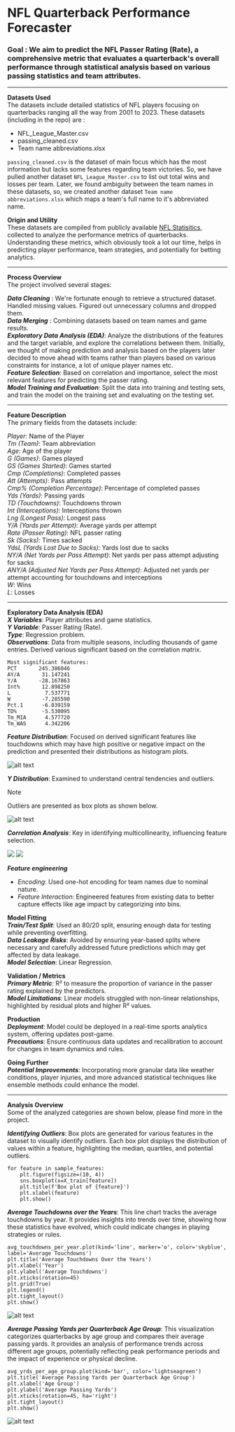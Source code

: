 # NFL Quarterback Performance Forecaster

### **Goal** : We aim to predict the NFL Passer Rating (Rate), a comprehensive metric that evaluates a quarterback's overall performance through statistical analysis based on various passing statistics and team attributes.

---

**Datasets Used** <br>
The datasets include detailed statistics of NFL players focusing on quarterbacks ranging all the way from 2001 to 2023. These datasets (including in the repo) are :

- NFL_League_Master.csv
- passing_cleaned.csv
- Team name abbreviations.xlsx

`passing_cleaned.csv` is the dataset of main focus which has the most information but lacks some features regarding team victories. So, we have pulled another dataset `NFL_League_Master.csv` to list out total wins and losses per team. Later, we found ambiguity between the team names in these datasets, so, we created another dataset `Team name abbreviations.xlsx` which maps a team's full name to it's abbreviated name.


[temp]: https://www.kaggle.com/datasets/rishabjadhav/nfl-passing-statistics-2001-2023/data "NFL Statisitics"
**Origin and Utility** <br>
These datasets are compiled from publicly available [NFL Statisitics][temp], collected to analyze the performance metrics of quarterbacks. Understanding these metrics, which obviously took a lot our time, helps in predicting player performance, team strategies, and potentially for betting analytics.

---


**Process Overview** <br>
The project involved several stages:


***Data Cleaning*** : We're fortunate enough to retrieve a structured dataset. Handled missing values. Figured out unnecessary columns and dropped them.<br>
***Data Merging*** : Combining datasets based on team names and game results.<br>
***Exploratory Data Analysis (EDA)***: Analyze the distributions of the features and the target variable, and explore the correlations between them. Initially, we thought of making prediction and analysis based on the players later decided to move ahead with teams rather than players based on various constraints for instance, a lot of unique player names etc.<br>
***Feature Selection***: Based on correlation and importance, select the most relevant features for predicting the passer rating.<br>
***Model Training and Evaluation***: Split the data into training and testing sets, and train the model on the training set and evaluating on the testing set.

---

**Feature Description** <br>
The primary fields from the datasets include:

*Player*: Name of the Player<br>
*Tm (Team)*: Team abbreviation<br>
*Age*: Age of the player<br>
*G (Games)*: Games played<br>
*GS (Games Started)*: Games started<br>
*Cmp (Completions)*: Completed passes<br>
*Att (Attempts)*: Pass attempts<br>
*Cmp% (Completion Percentage)*: Percentage of completed passes<br>
*Yds (Yards)*: Passing yards<br>
*TD (Touchdowns)*: Touchdowns thrown<br>
*Int (Interceptions)*: Interceptions thrown<br>
*Lng (Longest Pass)*: Longest pass<br>
*Y/A (Yards per Attempt)*: Average yards per attempt<br>
*Rate (Passer Rating)*: NFL passer rating<br>
*Sk (Sacks)*: Times sacked<br>
*YdsL (Yards Lost Due to Sacks)*: Yards lost due to sacks<br>
*NY/A (Net Yards per Pass Attempt)*: Net yards per pass attempt adjusting for sacks<br>
*ANY/A (Adjusted Net Yards per Pass Attempt)*: Adjusted net yards per attempt accounting for touchdowns and interceptions<br>
*W*: Wins<br>
*L*: Losses<br>



---

**Exploratory Data Analysis (EDA)**<br>
***X Variables***: Player attributes and game statistics.<br>
***Y Variable***: Passer Rating (Rate).<br>
***Type***: Regression problem.<br>
***Observations***: Data from multiple seasons, including thousands of game entries. Derived various significant based on the correlation matrix.<br>

```
Most significant features:
PCT       245.386846
AY/A       31.147241
Y/A       -28.167863
Int%       12.898250
L           7.537771
W          -7.285590
Pct.1      -6.039159
TD%        -5.530095
Tm_MIA      4.577720
Tm_WAS      4.342206
```

***Feature Distribution***: Focused on derived significant features like touchdowns which may have high positive or negative impact on the prediction and presented their distributions as histogram plots.<br>

![alt text](images/distributionCMP.png)<br>

***Y Distribution***: Examined to understand central tendencies and outliers.<br>

> [!NOTE]  
> Outliers are presented as box plots as shown below.

![alt text](images/outliersCMP.png)<br>

***Correlation Analysis***: Key in identifying multicollinearity, influencing feature selection.<br>

<p>
    <img src="images/corrMatrix.png" >
    <img src="images/correlations.png" >
</p>

***Feature engineering***
- *Encoding*: Used one-hot encoding for team names due to nominal nature.
- *Feature Interaction*: Engineered features from existing data to better capture effects like age impact by categorizing into bins.



**Model Fitting** <br>
***Train/Test Split***: Used an 80/20 split, ensuring enough data for testing while preventing overfitting.<br>
***Data Leakage Risks***: Avoided by ensuring year-based splits where necessary and carefully addressed future predictions which may get affected by data leakage.<br>
***Model Selection***: Linear Regression.



**Validation / Metrics**<br>
***Primary Metric***: R² to measure the proportion of variance in the passer rating explained by the predictors.<br>
***Model Limitations***: Linear models struggled with non-linear relationships, highlighted by residual plots and higher R² values.



**Production**<br>
***Deployment***: Model could be deployed in a real-time sports analytics system, offering updates post-game.<br>
***Precautions***: Ensure continuous data updates and recalibration to account for changes in team dynamics and rules.



**Going Further**<br>
***Potential Improvements***: Incorporating more granular data like weather conditions, player injuries, and more advanced statistical techniques like ensemble methods could enhance the model.

---

**Analysis Overview**<br>
Some of the analyzed categories are shown below, please find more in the project.

***Identifying Outliers***: Box plots are generated for various features in the dataset to visually identify outliers. Each box plot displays the distribution of values within a feature, highlighting the median, quartiles, and potential outliers.

```
for feature in sample_features:
    plt.figure(figsize=(10, 4))
    sns.boxplot(x=X_train[feature])
    plt.title(f'Box plot of {feature}')
    plt.xlabel(feature)
    plt.show()
```

***Average Touchdowns over the Years***: This line chart tracks the average touchdowns by year. It provides insights into trends over time, showing how these statistics have evolved, which could indicate changes in playing strategies or rules.


```
avg_touchdowns_per_year.plot(kind='line', marker='o', color='skyblue', label='Average Touchdowns') 
plt.title('Average Touchdowns Over the Years')
plt.xlabel('Year')
plt.ylabel('Average Touchdowns')
plt.xticks(rotation=45)
plt.grid(True)
plt.legend()
plt.tight_layout()
plt.show()
```

![alt text](images/avgTDs.png)

***Average Passing Yards per Quarterback Age Group***: This visualization categorizes quarterbacks by age group and compares their average passing yards. It provides an analysis of performance trends across different age groups, potentially reflecting peak performance periods and the impact of experience or physical decline.

```
avg_yrds_per_age_group.plot(kind='bar', color='lightseagreen')
plt.title('Average Passing Yards per Quarterback Age Group')
plt.xlabel('Age Group')
plt.ylabel('Average Passing Yards')
plt.xticks(rotation=45, ha='right')
plt.tight_layout()
plt.show()
```

![alt text](images/avgYdsByAge.png)